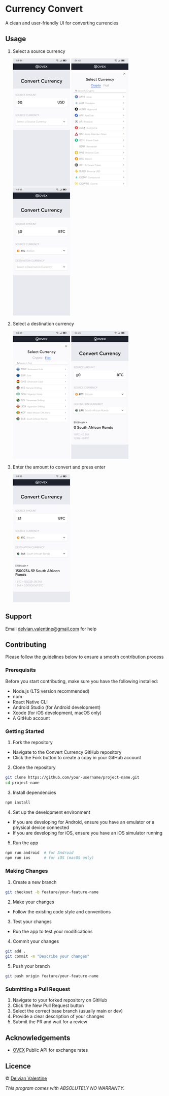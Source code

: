 # Currency Convert

A clean and user-friendly UI for converting currencies

## Usage

1. Select a source currency

   ![Screenshot 1](assets/images/Screenshot%201.jpg)
   ![Screenshot 2](assets/images/Screenshot%202.jpg)
   ![Screenshot 3](assets/images/Screenshot%203.jpg)

2. Select a destination currency

   ![Screenshot 4](assets/images/Screenshot%204.jpg)
   ![Screenshot 5](assets/images/Screenshot%205.jpg)

3. Enter the amount to convert and press enter

   ![Screenshot 6](assets/images/Screenshot%206.jpg)

## Support

Email delvian.valentine@gmail.com for help

## Contributing

Please follow the guidelines below to ensure a smooth contribution process

### Prerequisits

Before you start contributing, make sure you have the following installed:

- Node.js (LTS version recommended)
- npm
- React Native CLI
- Android Studio (for Android development)
- Xcode (for iOS development, macOS only)
- A GitHub account

### Getting Started

1. Fork the repository

- Navigate to the Convert Currency GitHub repository
- Click the Fork button to create a copy in your GitHub account

2. Clone the repository

```bash
git clone https://github.com/your-username/project-name.git
cd project-name
```

3. Install dependencies

```bash
npm install
```

4. Set up the development environment

- If you are developing for Android, ensure you have an emulator or a physical device connected
- If you are developing for iOS, ensure you have an iOS simulator running

5. Run the app

```bash
npm run android  # for Android
npm run ios      # for iOS (macOS only)
```

### Making Changes

1. Create a new branch

```bash
git checkout -b feature/your-feature-name
```

2. Make your changes

- Follow the existing code style and conventions

3. Test your changes

- Run the app to test your modifications

4. Commit your changes

```bash
git add .
git commit -m "Describe your changes"
```

5. Push your branch

```bash
git push origin feature/your-feature-name
```

### Submitting a Pull Request

1. Navigate to your forked repository on GitHub
2. Click the New Pull Request button
3. Select the correct base branch (usually main or dev)
4. Provide a clear description of your changes
5. Submit the PR and wait for a review

## Acknowledgements

- [OVEX](https://ovex.com/) Public API for exchange rates

## Licence

© [Delvian Valentine](mailto:delvian.valentine@gmail.com)

_This program comes with ABSOLUTELY NO WARRANTY._
